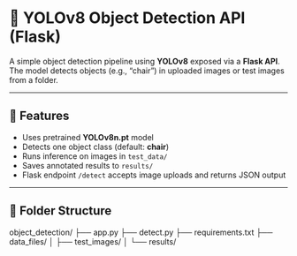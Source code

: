 # 🧠 YOLOv8 Object Detection API (Flask)

A simple object detection pipeline using **YOLOv8** exposed via a **Flask API**.  
The model detects objects (e.g., “chair”) in uploaded images or test images from a folder.

---

## 🚀 Features
- Uses pretrained **YOLOv8n.pt** model  
- Detects one object class (default: **chair**)  
- Runs inference on images in `test_data/`  
- Saves annotated results to `results/`  
- Flask endpoint `/detect` accepts image uploads and returns JSON output

---

## 📁 Folder Structure
object_detection/
├── app.py
├── detect.py
├── requirements.txt
├── data_files/
│   ├── test_images/
│   └── results/

